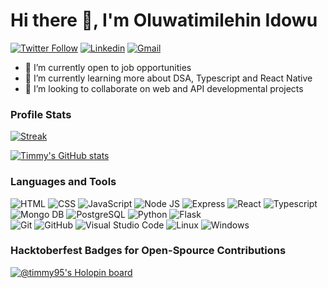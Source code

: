 # Hi there 👋, I'm Oluwatimilehin Idowu

[![Twitter Follow](https://img.shields.io/twitter/follow/timmy_id?color=1DA1F2&logo=twitter&style=for-the-badge)](https://twitter.com/intent/follow?original_referer=https%3A%2F%2Fgithub.com%2Ftimmy_id&screen_name=timmy_id)
[![Linkedin](https://img.shields.io/badge/linkedin-%231DA1F2.svg?style=for-the-badge&logo=linkedin&logoColor=white)](https://www.linkedin.com/in/oluwatimilehin-idowu/)
[![Gmail](https://img.shields.io/badge/gmail-EA4335.svg?style=for-the-badge&logo=gmail&logoColor=white)](mailto:oluwatimilehin.id@gmail.com)

- 👀 I’m currently open to job opportunities
- 🌱 I’m currently learning more about DSA, Typescript and React Native
- 💞️ I’m looking to collaborate on web and API developmental projects

### Profile Stats
[![Streak](https://github-readme-streak-stats.herokuapp.com/?user=Timmy-id&theme=dark&hide_border=true)](https://github.com/Timmy-id/)

[![Timmy's GitHub stats](https://github-readme-stats.vercel.app/api?username=Timmy-id&hide=stars&show_icons=true&theme=dark)](https://github.com/Timmy-id/github-readme-stats)

### Languages and Tools
![HTML](https://img.shields.io/badge/HTML5-E34F26?style=for-the-badge&logo=html5&logoColor=white)
![CSS](https://img.shields.io/badge/CSS3-1572B6?style=for-the-badge&logo=css3&logoColor=white)
![JavaScript](https://img.shields.io/badge/JavaScript-323330?style=for-the-badge&logo=javascript&logoColor=F7DF1E)
![Node JS](https://img.shields.io/badge/Node.js-43853D?style=for-the-badge&logo=node.js&logoColor=white)
![Express](https://img.shields.io/badge/express.js-%23404d59.svg?style=for-the-badge&logo=express&logoColor=%2361DAFB)
![React](https://img.shields.io/badge/-ReactJs-61DAFB?logo=react&logoColor=white&style=for-the-badge)
![Typescript](https://img.shields.io/badge/TypeScript-007ACC?style=for-the-badge&logo=typescript&logoColor=white)
![Mongo DB](https://img.shields.io/badge/MongoDB-4EA94B?style=for-the-badge&logo=mongodb&logoColor=white)
![PostgreSQL](https://img.shields.io/badge/PostgreSQL-316192?style=for-the-badge&logo=postgresql&logoColor=white)
![Python](https://img.shields.io/badge/Python%20-%2314354C.svg?style=for-the-badge&logo=python&logoColor=white)
![Flask](https://img.shields.io/badge/Flask-000000?style=for-the-badge&logo=flask&logoColor=white)
<br>
![Git](https://img.shields.io/badge/Git%20-%23F05033.svg?style=for-the-badge&logo=git&logoColor=white)
![GitHub](https://img.shields.io/badge/github-%23181717.svg?style=for-the-badge&logo=github&logoColor=white)
![Visual Studio Code](https://img.shields.io/badge/Visual%20Studio%20Code-0078d7.svg?style=for-the-badge&logo=visual-studio-code&logoColor=white)
![Linux](https://img.shields.io/badge/Linux-FCC624?style=for-the-badge&logo=linux&logoColor=black)
![Windows](https://img.shields.io/badge/Windows-0078D6?style=for-the-badge&logo=windows&logoColor=white)

### Hacktoberfest Badges for Open-Spource Contributions
[![@timmy95's Holopin board](https://holopin.me/timmy95)](https://holopin.io/@timmy95)


<!---
Timmy-id/Timmy-id is a ✨ special ✨ repository because its `README.md` (this file) appears on your GitHub profile.
You can click the Preview link to take a look at your changes.
--->
